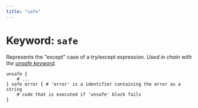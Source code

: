 ```yaml
---
title: "safe"
---
```


# Keyword: `safe`

Represents the "except" case of a try/except expression. _Used in chain with the [unsafe keyword](/docs/keywords/unsafe)._

```
unsafe {
    # ...
} safe error { # 'error' is a identifier containing the error as a string
    # code that is executed if 'unsafe' block fails
}
```

